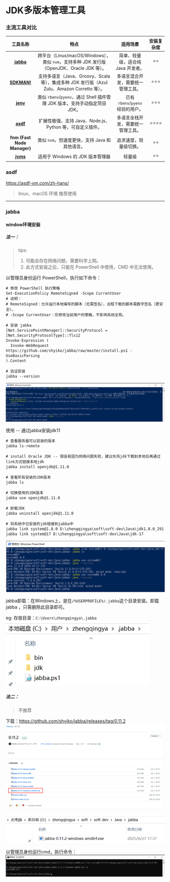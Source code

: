 # JDK多版本管理工具

### 主流工具对比

|                      **工具名称**                       |                                **特点**                                 |         **适用场景**          | **安装复杂度** |
|:---------------------------------------------------:|:---------------------------------------------------------------------:|:-------------------------:|:---------:|
|    **[jabba](https://github.com/shyiko/jabba)**     | 跨平台（Linux/macOS/Windows），类似 `nvm`，支持多种 JDK 发行版（OpenJDK、Oracle JDK 等）。 |   简单、轻量级，适合纯 Java 开发者。    |   ⭐️⭐️    |
| **[SDKMAN!](https://github.com/sdkman/sdkman-cli)** | 支持多语言（Java、Groovy、Scala 等），集成多种 JDK 发行版（Azul Zulu、Amazon Corretto 等）。 |     多语言混合开发，需要统一管理工具。     |  ⭐️⭐️⭐️   |
|      **[jenv](https://github.com/jenv/jenv)**       |         类似 `rbenv`/`pyenv`，通过 Shell 插件管理 JDK 版本，支持手动指定项目 JDK。         | 已有 `rbenv`/`pyenv` 经验的用户。 |  ⭐️⭐️⭐️   |
|     **[asdf](https://github.com/asdf-vm/asdf)**     |                扩展性极强，支持 Java、Node.js、Python 等，可自定义插件。                 |     多语言全栈开发，需要统一管理工具。     | ⭐️⭐️⭐️⭐️  |
|             **fnm (Fast Node Manager)**             |                     类似 `nvm`，但速度更快，支持 Java 和其他语言。                     |        追求速度，轻量级切换。        |   ⭐️⭐️    |
|     **[jvms](https://github.com/ystyle/jvms)**      |                        适用于 Windows 的 JDK 版本管理器                        |            轻量级            |   ⭐️⭐️    |

### asdf

https://asdf-vm.com/zh-hans/

> linux、macOS 环境 推荐使用

---

### jabba

#### window环境安装

##### 法一：

> tips:
> 1. 可能会存在网络问题，需要科学上网。
> 2. 此方式安装之后，只能在 PowerShell 中使用，CMD 中无法使用。

以管理员身份运行 PowerShell，执行如下命令：

```shell
# 修改 PowerShell 执行策略
Set-ExecutionPolicy RemoteSigned -Scope CurrentUser
# 说明：
# RemoteSigned：允许运行本地编写的脚本（无需签名），远程下载的脚本需数字签名（更安全）。
# -Scope CurrentUser：仅修改当前用户的策略，不影响系统全局。

# 安装 jabba
[Net.ServicePointManager]::SecurityProtocol = [Net.SecurityProtocolType]::Tls12
Invoke-Expression (
  Invoke-WebRequest https://github.com/shyiko/jabba/raw/master/install.ps1 -UseBasicParsing
).Content
  
# 验证安装
jabba --version
```

![](./images/JDK多版本管理工具_1750500732345.png)

使用 -- 通过jabba安装jdk11

```shell
# 查看服务器可以安装的版本
jabba ls-remote

# install Oracle JDK -- 很容易因为网络问题失败，建议先将jdk下载到本地后再通过link方式链接本地jdk
jabba install openjdk@1.11.0

# 查看所有安装的JDK版本
jabba ls

# 切换使用的JDK版本
jabba use openjdk@1.11.0

# 卸载JDK
jabba uninstall openjdk@1.11.0

# 将系统中已安装的jdk链接到jabba中
jabba link system@1.8.0 D:\zhengqingya\soft\soft-dev\Java\jdk1.8.0_291
jabba link system@17 D:\zhengqingya\soft\soft-dev\Java\jdk-17
```

![](./images/JDK多版本管理工具_1750501699955.png)

jabba卸载：在Windows上，是在`/%USERPROFILE%/.jabba`这个目录安装。卸载jabba ，只需删除此目录即可。

eg: 存放目录：`C:\Users\zhengqingya\.jabba`
![](./images/JDK多版本管理工具_1750501151961.png)

##### 法二：

> 不推荐

下载：https://github.com/shyiko/jabba/releases/tag/0.11.2
![](./images/JDK多版本管理工具_1750498674698.png)

![](./images/JDK多版本管理工具_1750498786811.png)

以管理员身份运行cmd，执行命令：
![](./images/JDK多版本管理工具_1750499120725.png)

